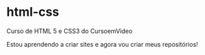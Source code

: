 # html-css
 Curso de HTML 5 e CSS3 do CursoemVideo

 Estou aprendendo a criar sites e agora vou criar  meus repositórios!
